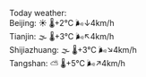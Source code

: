 Today weather:  
Beijing: ☀️ 🌡️+2°C 🌬️↓4km/h  
Tianjin: 🌫  🌡️+3°C 🌬️↖4km/h  
Shijiazhuang: 🌫  🌡️+3°C 🌬️↘4km/h  
Tangshan: ⛅️  🌡️+5°C 🌬️↗4km/h  
